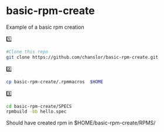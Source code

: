 # basic-rpm-create
Example of a basic rpm creation 



:one: 
```bash
#Clone this repo
git clone https://github.com/chanslor/basic-rpm-create.git
```

 :two:
```bash
cp basic-rpm-create/.rpmmacros  $HOME
```

:three:
```bash
cd basic-rpm-create/SPECS
rpmbuild -bb hello.spec
```

 Should have created rpm in  $HOME/basic-rpm-create/RPMS/

